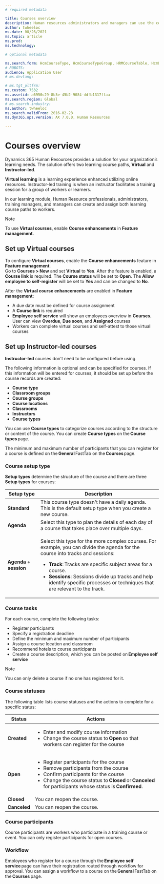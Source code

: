 ```yaml
---
# required metadata

title: Courses overview
description: Human resources administrators and managers can use the courses features to maintain information about courses available to workers.
author: twheeloc
ms.date: 08/26/2021
ms.topic: article
ms.prod: 
ms.technology: 

# optional metadata

ms.search.form: HcmCourseType, HcmCourseTypeGroup, HRMCourseTable, HcmLearningWorkspace
# ROBOTS: 
audience: Application User
# ms.devlang: 

# ms.tgt_pltfrm: 
ms.custom: 7532
ms.assetid: a6950c29-8b3e-45b2-9084-ddfb1317ffaa
ms.search.region: Global
# ms.search.industry: 
ms.author: twheeloc
ms.search.validFrom: 2016-02-28
ms.dyn365.ops.version: AX 7.0.0, Human Resources

---
```


# Courses overview

Dynamics 365 Human Resources provides a solution for your organization’s learning needs. The solution offers two learning course paths, **Virtual** and **Instructor-led**. 

**Virtual learning** is a learning experience enhanced utilizing online resources. Instructor-led training is when an instructor facilitates a training session for a 
group of workers or learners.  

In our learning module, Human Resource professionals, administrators, training managers, and managers can create and assign both learning course paths to workers.  

> [!Note] 
> To use **Virtual courses**, enable **Course enhancements** in **Feature management**.    

## Set up Virtual courses

To configure **Virtual courses**, enable the **Course enhancements** feature in **Feature management**.  
Go to **Courses > New** and set **Virtual** to **Yes**. After the feature is enabled, a **Course link** is required. 
The **Course status** will be set to **Open**. The **Allow employee to self-register** will be set to **Yes** and can be changed to **No**. 

After the **Virtual course enhancements** are enabled in **Feature management**:  
 - A due date must be defined for course assignment
 - A **Course link** is required 
 - **Employee self service** will show an employees overview in **Courses**. User can view **Overdue**, **Due soon**, and **Assigned** courses 
 - Workers can complete virtual courses and self-attest to those virtual courses 


## Set up Instructor-led courses

**Instructor-led** courses don't need to be configured before using.  

The following information is optional and can be specified for courses. If this information will be entered for courses, it should be set up before 
the course records are created: 
 - **Course type**
 - **Classroom groups**
 - **Course groups**
 - **Course locations**
 - **Classrooms**
 - **Instructors**
 - **Course types** 

You can use **Course types** to categorize courses according to the structure or content of the course. You can create **Course types** on the **Course types** page.  

The minimum and maximum number of participants that you can register for a course is defined on the **General** FastTab on the **Courses** page. 

### Course setup type 

**Setup types** determine the structure of the course and there are three **Setup types** for courses: 

|Setup type|Description|
|------|--------|
|**Standard** | This course type doesn't have a daily agenda. This is the default setup type when you create a new course.|
|**Agenda**| Select this type to plan the details of each day of a course that takes place over multiple days.| 
| **Agenda + session**|<p>Select this type for the more complex courses. For example, you can divide the agenda for the course into tracks and sessions:</p><ul><li>**Track**: Tracks are specific subject areas for a course.</li><li>**Sessions**: Sessions divide up tracks and help identify specific processes or techniques that are relevant to the track.</li></ul><p>| 

### Course tasks 
For each course, complete the following tasks: 
 - Register participants
 - Specify a registration deadline
 - Define the minimum and maximum number of participants 
 - Assign a course location and classroom 
 - Recommend hotels to course participants 
 - Create a course description, which you can be posted on **Employee self service** 

>[!NOTE]
> You can only delete a course if no one has registered for it. 
 

### Course statuses 

The following table lists course statuses and the actions to complete for a specific status: 
 
|Status|Actions| 
|------|--------| 
|**Created**|<ul><li>Enter and modify course information</li><li>Change the course status to **Open** so that workers can register for the course</li></ul>| 
|**Open**|<ul><li>Register participants for the course</li><li>Remove participants from the course</li><li>Confirm participants for the course</li><li>Change the course status to **Closed** or **Canceled** for participants whose status is **Confirmed**.</li></ul>|
|**Closed**|You can reopen the course.| 
|**Canceled**|You can reopen the course. | 

### Course participants 
Course participants are workers who participate in a training course or event. You can only register participants for open courses.  

### Workflow 

Employees who register for a course through the **Employee self service** page can have their registration routed through workflow for approval. You can assign a 
workflow to a course on the **General** FastTab on the **Courses** page. 

 

